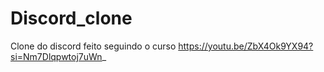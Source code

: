 # Discord_clone
Clone do discord feito seguindo o curso https://youtu.be/ZbX4Ok9YX94?si=Nm7Dlqpwtoj7uWn_
